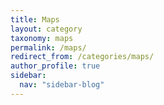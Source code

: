 ```yaml
---
title: Maps
layout: category
taxonomy: maps
permalink: /maps/
redirect_from: /categories/maps/
author_profile: true
sidebar:
  nav: "sidebar-blog"
---
```

